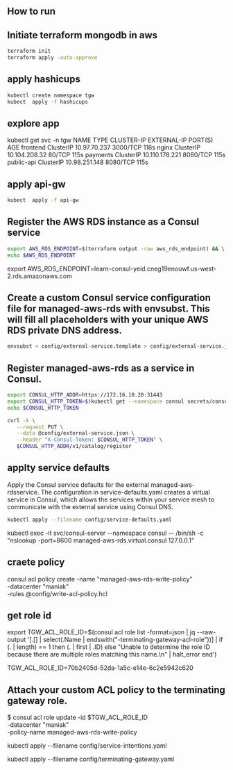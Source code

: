 ## How to run 

## Initiate terraform mongodb in aws

```bash
terraform init
terraform apply -auto-approve
```

## apply hashicups

```bash
kubectl create namespace tgw
kubect  apply -f hashicups
```

## explore app 
kubectl get svc -n tgw
NAME         TYPE        CLUSTER-IP       EXTERNAL-IP   PORT(S)    AGE
frontend     ClusterIP   10.97.70.237     <none>        3000/TCP   116s
nginx        ClusterIP   10.104.208.32    <none>        80/TCP     115s
payments     ClusterIP   10.110.178.221   <none>        8080/TCP   115s
public-api   ClusterIP   10.98.251.148    <none>        8080/TCP   115s

## apply api-gw
```bash
kubect  apply -f api-gw
```

## Register the AWS RDS instance as a Consul service

```bash
export AWS_RDS_ENDPOINT=$(terraform output -raw aws_rds_endpoint) && \
echo $AWS_RDS_ENDPOINT
```

export AWS_RDS_ENDPOINT=learn-consul-yeid.cneg19enouwf.us-west-2.rds.amazonaws.com

## Create a custom Consul service configuration file for managed-aws-rds with envsubst. This will fill all placeholders with your unique AWS RDS private DNS address.

```bash
envsubst < config/external-service.template > config/external-service.json
```


## Register managed-aws-rds as a service in Consul.

```bash
export CONSUL_HTTP_ADDR=https://172.16.10.20:31443
export CONSUL_HTTP_TOKEN=$(kubectl get --namespace consul secrets/consul-bootstrap-acl-token --template={{.data.token}} | base64 -d)
echo $CONSUL_HTTP_TOKEN

curl -k \
   --request PUT \
   --data @config/external-service.json \
   --header "X-Consul-Token: $CONSUL_HTTP_TOKEN" \
   $CONSUL_HTTP_ADDR/v1/catalog/register
```

##  applty service defaults 
Apply the Consul service defaults for the external managed-aws-rdsservice. The configuration in service-defaults.yaml creates a virtual service in Consul, which allows the services within your service mesh to communicate with the external service using Consul DNS.

```bash
kubectl apply --filename config/service-defaults.yaml
```


kubectl exec -it svc/consul-server --namespace consul -- /bin/sh -c "nslookup -port=8600 managed-aws-rds.virtual.consul 127.0.0.1"

## craete policy
consul acl policy create -name "managed-aws-rds-write-policy" \
                       -datacenter "maniak" \
                       -rules @config/write-acl-policy.hcl


## get role id 
export TGW_ACL_ROLE_ID=$(consul acl role list -format=json | jq --raw-output '[.[] | select(.Name | endswith("-terminating-gateway-acl-role"))] | if (. | length) == 1 then (. | first | .ID) else "Unable to determine the role ID because there are multiple roles matching this name.\n" | halt_error end')

TGW_ACL_ROLE_ID=70b2405d-52da-1a5c-e14e-6c2e5942c620

## Attach your custom ACL policy to the terminating gateway role.

$ consul acl role update -id $TGW_ACL_ROLE_ID \
                       -datacenter "maniak" \
                       -policy-name managed-aws-rds-write-policy

kubectl apply --filename config/service-intentions.yaml

kubectl apply --filename config/terminating-gateway.yaml